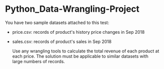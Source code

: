 # Python_Data-Wrangling-Project

You have two sample datasets attached to this test:
- price.csv: records of product's history price changes in Sep 2018
- sales.csv: records of product's sales in Sep 2018

  Use any wrangling tools to calculate the total revenue of each product at each price. The solution must be applicable to similar datasets with large numbers of records.

